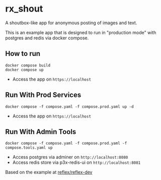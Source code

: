 # rx_shout

A shoutbox-like app for anonymous posting of images and text.

This is an example app that is designed to run in "production mode"
with postgres and redis via docker compose.

## How to run

```shell
docker compose build
docker compose up
```

* Access the app on `https://localhost`

## Run With Prod Services

```shell
docker compose -f compose.yaml -f compose.prod.yaml up -d
```

* Access the app on `https://localhost`

## Run With Admin Tools

```shell
docker compose -f compose.yaml -f compose.prod.yaml -f compose.tools.yaml up
```

* Access postgres via adminer on `http://localhost:8080`
* Access redis store via p3x-redis-ui on `http://localhost:8081`

Based on the example at [reflex/reflex-dev](https://github.com/reflex-dev/reflex/tree/main/docker-example)
